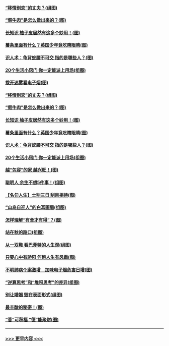 #### [“移情别恋”的丈夫？(组图)](../pages/p8/907644.md?t=09180344) 
#### [“假牛肉”是怎么做出来的？(图)](../pages/p8/907668.md?t=09180344) 
#### [长知识 柚子皮居然有这多个妙用！(图)](../pages/p8/907425.md?t=09180344) 
#### [薯条里面有什么？英国少年竟吃瞎眼睛(图)](../pages/p8/907381.md?t=09180344) 
#### [识人术：龟背蛇腰不可交 指的是哪些人？(图)](../pages/p8/907503.md?t=09180344) 
#### [20个生活小窍门 你一定能派上用场(组图)](../pages/p8/907510.md?t=09180344) 
#### [拨开迷雾看电子烟(图)](../pages/p8/907427.md?t=09180344) 
#### [“移情别恋”的丈夫？(组图)](../pages/p8/907644.md?t=09180344) 
#### [“假牛肉”是怎么做出来的？(图)](../pages/p8/907668.md?t=09180344) 
#### [长知识 柚子皮居然有这多个妙用！(图)](../pages/p8/907425.md?t=09180344) 
#### [薯条里面有什么？英国少年竟吃瞎眼睛(图)](../pages/p8/907381.md?t=09180344) 
#### [识人术：龟背蛇腰不可交 指的是哪些人？(图)](../pages/p8/907503.md?t=09180344) 
#### [20个生活小窍门 你一定能派上用场(组图)](../pages/p8/907510.md?t=09180344) 
#### [越“包容”的家 越兴旺！(图)](../pages/p8/907328.md?t=09180344) 
#### [聪明人 余生不想5件事！(组图)](../pages/p8/907364.md?t=09180344) 
#### [【名句人生】士别三日 刮目相待(图)](../pages/p8/906988.md?t=09180344) 
#### [“山鸟自迎人”的白耳画眉(组图)](../pages/p8/907332.md?t=09180344) 
#### [怎样理解“有舍才有得”？(图)](../pages/p8/906872.md?t=09180344) 
#### [站在秋的路口(组图)](../pages/p8/906914.md?t=09180344) 
#### [从一双鞋 看巴菲特的人生观(组图)](../pages/p8/907311.md?t=09180344) 
#### [只要心中有骄阳 何惧人生有风霜(图)](../pages/p8/907320.md?t=09180344) 
#### [不明肺病个案激增　加味电子烟危害日增(图)](../pages/p8/907307.md?t=09180344) 
#### [“逆算思考”和“堆积思考”的差异(组图)](../pages/p8/907229.md?t=09180344) 
#### [别让婚姻 毁在表面形式(组图)](../pages/p8/907118.md?t=09180344) 
#### [最辛酸的秘密！(图)](../pages/p8/906327.md?t=09180344) 
#### [“善”可积福 “德”能聚财(图)](../pages/p8/906906.md?t=09180344) 

----
#### [ >>> 更早内容 <<< ](../indexes/p8-earlier.md)
